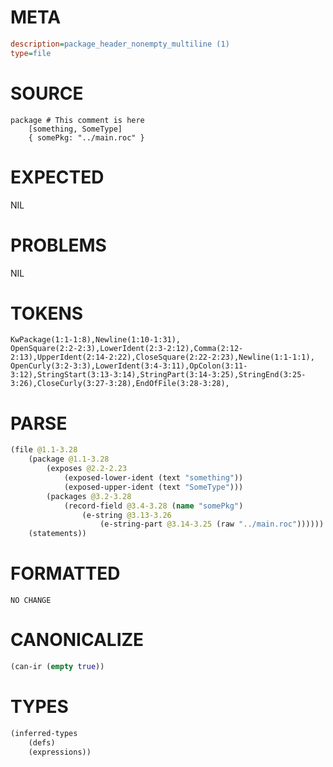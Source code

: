 # META
~~~ini
description=package_header_nonempty_multiline (1)
type=file
~~~
# SOURCE
~~~roc
package # This comment is here
	[something, SomeType]
	{ somePkg: "../main.roc" }
~~~
# EXPECTED
NIL
# PROBLEMS
NIL
# TOKENS
~~~zig
KwPackage(1:1-1:8),Newline(1:10-1:31),
OpenSquare(2:2-2:3),LowerIdent(2:3-2:12),Comma(2:12-2:13),UpperIdent(2:14-2:22),CloseSquare(2:22-2:23),Newline(1:1-1:1),
OpenCurly(3:2-3:3),LowerIdent(3:4-3:11),OpColon(3:11-3:12),StringStart(3:13-3:14),StringPart(3:14-3:25),StringEnd(3:25-3:26),CloseCurly(3:27-3:28),EndOfFile(3:28-3:28),
~~~
# PARSE
~~~clojure
(file @1.1-3.28
	(package @1.1-3.28
		(exposes @2.2-2.23
			(exposed-lower-ident (text "something"))
			(exposed-upper-ident (text "SomeType")))
		(packages @3.2-3.28
			(record-field @3.4-3.28 (name "somePkg")
				(e-string @3.13-3.26
					(e-string-part @3.14-3.25 (raw "../main.roc"))))))
	(statements))
~~~
# FORMATTED
~~~roc
NO CHANGE
~~~
# CANONICALIZE
~~~clojure
(can-ir (empty true))
~~~
# TYPES
~~~clojure
(inferred-types
	(defs)
	(expressions))
~~~
